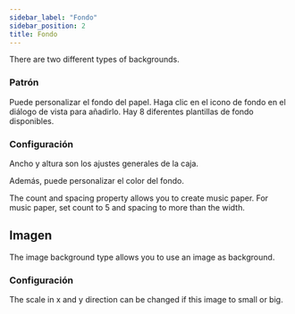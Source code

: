 ```yaml
---
sidebar_label: "Fondo"
sidebar_position: 2
title: Fondo
---
```


There are two different types of backgrounds.

### Patrón

Puede personalizar el fondo del papel. Haga clic en el icono de fondo en el diálogo de vista para añadirlo. Hay 8 diferentes plantillas de fondo disponibles.

### Configuración

Ancho y altura son los ajustes generales de la caja.

Además, puede personalizar el color del fondo.

The count and spacing property allows you to create music paper. For music paper, set count to 5 and spacing to more than the width.

## Imagen

The image background type allows you to use an image as background.

### Configuración

The scale in x and y direction can be changed if this image to small or big.
